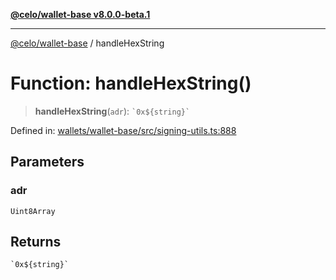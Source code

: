 [**@celo/wallet-base v8.0.0-beta.1**](../README.md)

***

[@celo/wallet-base](../README.md) / handleHexString

# Function: handleHexString()

> **handleHexString**(`adr`): `` `0x${string}` ``

Defined in: [wallets/wallet-base/src/signing-utils.ts:888](https://github.com/celo-org/developer-tooling/blob/master/packages/sdk/wallets/wallet-base/src/signing-utils.ts#L888)

## Parameters

### adr

`Uint8Array`

## Returns

`` `0x${string}` ``
